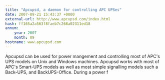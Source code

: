 ```yaml
---
title: "Apcupsd, a daemon for controlling APC UPSes"
date: 2007-09-21 15:43:37 +0000
external-url: http://www.apcupsd.com/index.html
hash: ff165a2a563f8faeb7c268a02311ed18
annum:
    year: 2007
    month: 09
hostname: www.apcupsd.com
---
```


Apcupsd can be used for power mangement and controlling most of APC's UPS models on Unix and Windows machines. Apcupsd works with most of APC's Smart-UPS models as well as most simple signalling models such a Back-UPS, and BackUPS-Office. During a power f
